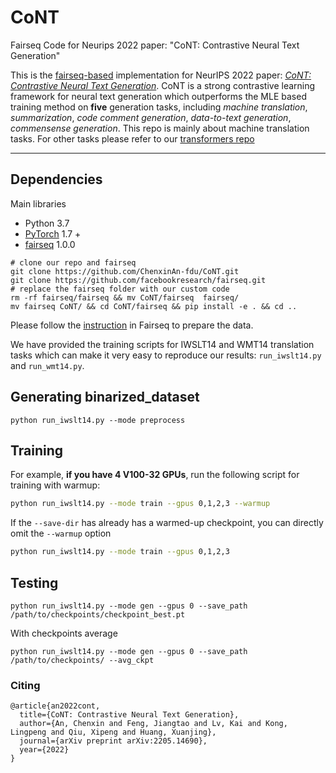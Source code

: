 # CoNT
Fairseq Code for Neurips 2022 paper:  "CoNT: Contrastive Neural Text Generation"


This is the [fairseq-based](https://github.com/facebookresearch/fairseq) implementation 
for NeurIPS 2022  paper: *[CoNT: Contrastive Neural Text Generation](https://arxiv.org/abs/2205.14690)*.
CoNT is a strong contrastive learning framework for neural text generation which outperforms the MLE based training method on **five** generation tasks, including *machine translation*, *summarization*, *code comment generation*, *data-to-text generation*, *commensense generation*. 
This repo is mainly about machine translation tasks. For other tasks please refer to our [transformers repo](https://github.com/Shark-NLP/CoNT)

-----

## Dependencies
Main libraries
- Python 3.7
- [PyTorch](https://github.com/pytorch/pytorch) 1.7 +
- [fairseq](https://github.com/facebookresearch/fairseq) 1.0.0

```
# clone our repo and fairseq
git clone https://github.com/ChenxinAn-fdu/CoNT.git
git clone https://github.com/facebookresearch/fairseq.git
# replace the fairseq folder with our custom code
rm -rf fairseq/fairseq && mv CoNT/fairseq  fairseq/
mv fairseq CoNT/ && cd CoNT/fairseq && pip install -e . && cd ..
```

Please follow the [instruction](https://github.com/facebookresearch/fairseq/tree/main/examples/translation#wmt14-english-to-german-convolutional) in Fairseq to prepare the data.

We have provided the training scripts for IWSLT14 and WMT14 translation tasks which can make it very easy to reproduce our results: `run_iwslt14.py` and `run_wmt14.py`.

## Generating binarized_dataset
```
python run_iwslt14.py --mode preprocess
```

## Training

For example, **if you have 4 V100-32 GPUs**, run the following script for training with warmup:
```bash
python run_iwslt14.py --mode train --gpus 0,1,2,3 --warmup
```
If the `--save-dir` has already has a warmed-up checkpoint, you can directly omit the `--warmup` option 
```bash
python run_iwslt14.py --mode train --gpus 0,1,2,3
```

## Testing
```
python run_iwslt14.py --mode gen --gpus 0 --save_path /path/to/checkpoints/checkpoint_best.pt
```
With checkpoints average
```
python run_iwslt14.py --mode gen --gpus 0 --save_path /path/to/checkpoints/ --avg_ckpt
```

### Citing
```
@article{an2022cont,
  title={CoNT: Contrastive Neural Text Generation},
  author={An, Chenxin and Feng, Jiangtao and Lv, Kai and Kong, Lingpeng and Qiu, Xipeng and Huang, Xuanjing},
  journal={arXiv preprint arXiv:2205.14690},
  year={2022}
}
```
